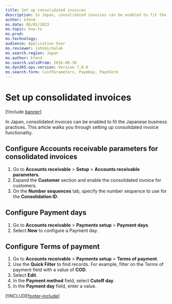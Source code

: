 ```yaml
---
title: Set up consolidated invoices
description: In Japan, consolidated invoices can be enabled to fit the Japanese business practices.
author: kfend
ms.date: 08/01/2023
ms.topic: how-to
ms.prod: 
ms.technology: 
audience: Application User
ms.reviewer: johnmichalak
ms.search.region: Japan
ms.author: kfend
ms.search.validFrom: 2016-06-30
ms.dyn365.ops.version: Version 7.0.0
ms.search.form: CustParameters, PaymDay, PaymTerm
---
```

# Set up consolidated invoices

[!include [banner](../../includes/banner.md)]

In Japan, consolidated invoices can be enabled to fit the Japanese business practices. This article walks you through setting up consolidated invoice functionality.

## Configure Accounts receivable parameters for consolidated invoices
1. Go to **Accounts receivable** > **Setup** > **Accounts receivable parameters**.
2. Expand the **Customer** section and enable the consolidated invoice for customers.
3. On the **Number sequences** tab, specify the number sequence to use for the **Consolidation ID**.  

## Configure Payment days
1. Go to **Accounts receivable** > **Payments setup** > **Payment days**.
2. Select **New** to configure a Payment day.  

## Configure Terms of payment
1. Go to **Accounts receivable** > **Payments setup** > **Terms of payment**.
2. Use the **Quick Filter** to find records. For example, filter on the Terms of payment field with a value of **COD**.
3. Select **Edit**.
4. In the **Payment method** field, select **Cutoff day**.
5. In the **Payment day** field, enter a value.



[!INCLUDE[footer-include](../../../includes/footer-banner.md)]
